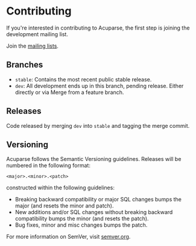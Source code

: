 # Contributing

If you're interested in contributing to Acuparse, the first step is joining the development mailing list.

Join the [mailing lists](https://lists.acuparse.com).

## Branches

- `stable`: Contains the most recent public stable release.
- `dev`: All development ends up in this branch, pending release.
Either directly or via Merge from a feature branch.

## Releases

Code released by merging `dev` into `stable` and tagging the merge commit.

## Versioning

Acuparse follows the Semantic Versioning guidelines. Releases will be numbered in the following format:

```<major>.<minor>.<patch>```

constructed within the following guidelines:

- Breaking backward compatibility or major SQL changes bumps the major (and resets the minor and patch).
- New additions and/or SQL changes without breaking backward compatibility bumps the minor (and resets the patch).
- Bug fixes, minor and misc changes bumps the patch.

For more information on SemVer, visit [semver.org](http://www.semver.org).
